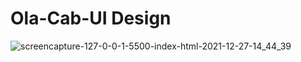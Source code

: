 # Ola-Cab-UI Design
![screencapture-127-0-0-1-5500-index-html-2021-12-27-14_44_39](https://user-images.githubusercontent.com/91652722/147459287-ba1ab4cd-4117-4f07-b874-3e392013d47c.png)

